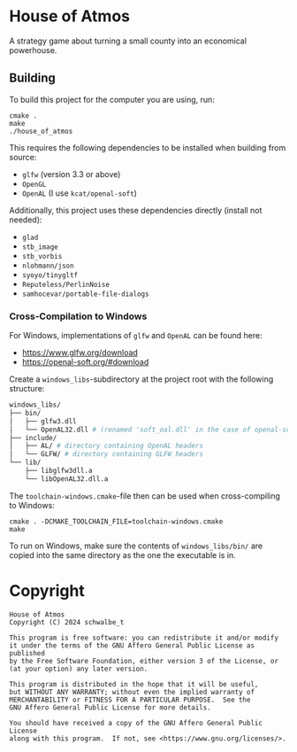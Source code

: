 # House of Atmos
A strategy game about turning a small county into an economical powerhouse.

## Building
To build this project for the computer you are using, run: 
```
cmake .
make
./house_of_atmos
```

This requires the following dependencies to be installed when building from source:
- `glfw` (version 3.3 or above)
- `OpenGL`
- `OpenAL` (I use `kcat/openal-soft`)

Additionally, this project uses these dependencies directly (install not needed):
- `glad`
- `stb_image`
- `stb_vorbis`
- `nlohmann/json`
- `syoyo/tinygltf`
- `Reputeless/PerlinNoise`
- `samhocevar/portable-file-dialogs`

### Cross-Compilation to Windows

For Windows, implementations of `glfw` and `OpenAL` can be found here:
- https://www.glfw.org/download
- https://openal-soft.org/#download

Create a `windows_libs`-subdirectory at the project root with the following structure:
```sh
windows_libs/
├── bin/
│   ├── glfw3.dll
│   └── OpenAL32.dll # (renamed 'soft_oal.dll' in the case of openal-soft)
├── include/
│   ├── AL/ # directory containing OpenAL headers
│   └── GLFW/ # directory containing GLFW headers
└── lib/
    ├── libglfw3dll.a
    └── libOpenAL32.dll.a
```

The `toolchain-windows.cmake`-file then can be used when cross-compiling to Windows:
```
cmake . -DCMAKE_TOOLCHAIN_FILE=toolchain-windows.cmake
make
```
To run on Windows, make sure the contents of `windows_libs/bin/` are copied into the same directory as the one the executable is in.

# Copyright
```
House of Atmos
Copyright (C) 2024 schwalbe_t

This program is free software: you can redistribute it and/or modify
it under the terms of the GNU Affero General Public License as published
by the Free Software Foundation, either version 3 of the License, or
(at your option) any later version.

This program is distributed in the hope that it will be useful,
but WITHOUT ANY WARRANTY; without even the implied warranty of
MERCHANTABILITY or FITNESS FOR A PARTICULAR PURPOSE.  See the
GNU Affero General Public License for more details.

You should have received a copy of the GNU Affero General Public License
along with this program.  If not, see <https://www.gnu.org/licenses/>.
```
